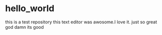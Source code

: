 hello_world
===========

this is a test repository
this text editor was awosome.I love it.
just so great
god damn 
its good
